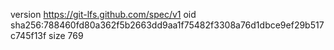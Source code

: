version https://git-lfs.github.com/spec/v1
oid sha256:788460fd80a362f5b2663dd9aa1f75482f3308a76d1dbce9ef29b517c745f13f
size 769
